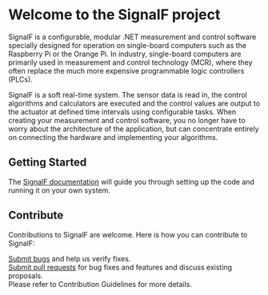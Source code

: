 # Welcome to the SignalF project
SignalF is a configurable, modular .NET measurement and control software specially designed for operation on single-board computers such as the Raspberry Pi or the Orange Pi.
In industry, single-board computers are primarily used in measurement and control technology (MCR), where they often replace the much more expensive programmable logic controllers (PLCs).

SignalF is a soft real-time system. The sensor data is read in, the control algorithms and calculators are executed and the control values are output to the actuator at defined time intervals using configurable tasks. When creating your measurement and control software, you no longer have to worry about the architecture of the application, but can concentrate entirely on connecting the hardware and implementing your algorithms.

## Getting Started
The [SignalF documentation](https://signalfdocumentation.readthedocs.io/en/latest/getting-started/getting-started.html#) will guide you through setting up the code and running it on your own system.

## Contribute

Contributions to SignalF are welcome. Here is how you can contribute to SignalF:

[Submit bugs](https://signalfdocumentation.readthedocs.io/en/latest/getting-started/getting-started.html#) and help us verify fixes.<br>
[Submit pull requests](https://github.com/Signal-F/SignalF.Controller/pulls) for bug fixes and features and discuss existing proposals.<br>
Please refer to Contribution Guidelines for more details.

